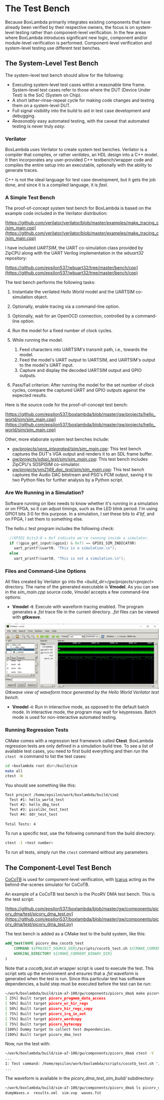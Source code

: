 The Test Bench
==============
Because BoxLambda primarily integrates existing components that have already been verified by their respective owners, the focus is on system-level testing rather than component-level verification. In the few areas where BoxLambda introduces significant new logic, component and/or module-level verification is performed. Component-level verification and system-level testing use different test benches.

The System-Level Test Bench
---------------------------
The system-level test bench should allow for the following:

- Executing system-level test cases within a reasonable time frame. System-level test cases refer to those where the DUT (Device Under Test) is the SoC (System on Chip).
- A short lather-rinse-repeat cycle for making code changes and testing them on a system-level DUT.
- Full signal visibility into the build to aid in test case development and debugging.
- *Reasonably* easy automated testing, with the caveat that automated testing is never truly *easy*.

### Verilator

BoxLambda uses Verilator to create system test benches. Verilator is a compiler that compiles, or rather *verilates*, an HDL design into a C++ model. It then incorporates any user-provided C++ testbench/wrapper code and compiles the entire setup into an executable, optionally with the ability to generate traces.

C++ is not the ideal language for test case development, but it gets the job done, and since it is a compiled language, it is *fast*.

### A Simple Test Bench

The proof-of-concept system test bench for BoxLambda is based on the example code included in the Verilator distribution:

[https://github.com/verilator/verilator/blob/master/examples/make_tracing_c/sim_main.cpp](https://github.com/verilator/verilator/blob/master/examples/make_tracing_c/sim_main.cpp)

I have included *UARTSIM*, the UART co-simulation class provided by ZipCPU along with the UART Verilog implementation in the *wbuart32* repository:

[https://github.com/epsilon537/wbuart32/tree/master/bench/cpp](https://github.com/epsilon537/wbuart32/tree/master/bench/cpp)

The test bench performs the following tasks:

1. Instantiate the verilated *Hello World* model and the UARTSIM co-simulation object.
2. Optionally, enable tracing via a command-line option.
3. Optionally, wait for an OpenOCD connection, controlled by a command-line option.
4. Run the model for a fixed number of clock cycles.
5. While running the model:
   1. Feed characters into UARTSIM's transmit path, i.e., towards the model.
   2. Feed the model's UART output to UARTSIM, and UARTSIM's output to the model's UART input.
   3. Capture and display the decoded UARTSIM output and GPIO outputs.
   
6. Pass/Fail criterion: After running the model for the set number of clock cycles, compare the captured UART and GPIO outputs against the expected results.

Here is the source code for the proof-of-concept test bench:

[https://github.com/epsilon537/boxlambda/blob/master/gw/projects/hello_world/sim/sim_main.cpp](https://github.com/epsilon537/boxlambda/blob/master/gw/projects/hello_world/sim/sim_main.cpp)

Other, more elaborate system test benches include:

- [*gw/projects/vera_integrated/sim/sim_main.cpp*](https://github.com/epsilon537/boxlambda/blob/master/gw/projects/vera_integrated/sim/sim_main.cpp): This test bench captures the DUT's VGA output and renders it to an SDL frame buffer.
- [*gw/projects/sdspi_test/sim/sim_main.cpp*](https://github.com/epsilon537/boxlambda/blob/master/gw/projects/sdspi_test/sim/sim_main.cpp): This test bench includes ZipCPU's SDSPISIM co-simulator.
- [*gw/projects/ym2149_dac_test/sim/sim_main.cpp*](https://github.com/epsilon537/boxlambda/blob/master/gw/projects/ym2149_dac_test/sim/sim_main.cpp): This test bench captures the Audio DAC bitstream and PSG's PCM output, saving it to two Python files for further analysis by a Python script.

### Are We Running in a Simulation?

Software running on Ibex needs to know whether it's running in a simulation or on FPGA, so it can adjust timings, such as the LED blink period. I'm using GPIO1 bits 3:0 for this purpose. In a simulation, I set these bits to *4'bf*, and on FPGA, I set them to something else.

The *hello.c* test program includes the following check:

```c
  //GPIO1 bits3:0 = 0xf indicate we're running inside a simulator.
  if ((gpio_get_input(&gpio1) & 0xf) == GPIO1_SIM_INDICATOR)
    uart_printf(&uart0, "This is a simulation.\n");    
  else
    uart_printf(&uart0, "This is not a simulation.\n");
```

### Files and Command-Line Options

All files created by Verilator go into the *<build_dir\>/gw/projects/<project\>* directory. The name of the generated executable is **Vmodel**. As you can see in the *sim_main.cpp* source code, *Vmodel* accepts a few command-line options:

- **Vmodel -t**: Execute with waveform tracing enabled. The program generates a *.fst* trace file in the current directory. *.fst* files can be viewed with **gtkwave**.

![Gtkwave View of Waveform Trace Generated by *Hello World* Verilator Test Bench](assets/hello_world_gtkwave.jpg)
*Gtkwave view of waveform trace generated by the *Hello World* Verilator test bench.*

- **Vmodel -i**: Run in interactive mode, as opposed to the default batch mode. In interactive mode, the program may wait for keypresses. Batch mode is used for non-interactive automated testing.

### Running Regression Tests

CMake comes with a regression test framework called **Ctest**. BoxLambda regression tests are only defined in a simulation build tree. To see a list of available test cases, you need to first build everything and then run the `ctest -N` command to list the test cases:

```bash
cd <boxlambda root dir>/build/sim
make all
ctest -N
```

You should see something like this:

```
Test project /home/epsilon/work/boxlambda/build/sim2
  Test #1: hello_world_test
  Test #2: hello_dbg_test
  Test #3: picolibc_test_test
  Test #4: ddr_test_test

Total Tests: 4
```

To run a specific test, use the following command from the build directory:

```bash
ctest -I <test number>
```

To run all tests, simply run the `ctest` command without any parameters.

The Component-Level Test Bench
------------------------------
[CoCoTB](https://www.cocotb.org/) is used for component-level verification, with [Icarus](https://steveicarus.github.io/iverilog/) acting as the behind-the-scenes simulator for CoCoTB.

An example of a CoCoTB test bench is the PicoRV DMA test bench. This is the test script:

[https://github.com/epsilon537/boxlambda/blob/master/gw/components/picorv_dma/test/picorv_dma_test.py](https://github.com/epsilon537/boxlambda/blob/master/gw/components/picorv_dma/test/picorv_dma_test.py)

The test bench is added as a CMake test to the build system, like this:

```cmake
add_test(NAME picorv_dma_cocotb_test
    COMMAND ${PROJECT_SOURCE_DIR}/scripts/cocotb_test.sh ${CMAKE_CURRENT_LIST_DIR}/test/picorv_dma_test.py
    WORKING_DIRECTORY ${CMAKE_CURRENT_BINARY_DIR}
)
```

Note that a *cocotb_test.sh* wrapper script is used to execute the test. This script sets up the environment and ensures that a *.fst* waveform is generated when the test is run. Since this particular test has software dependencies, a build step must be executed before the test can be run:

```bash
~/work/boxlambda/build/sim-a7-100/gw/components/picorv_dma$ make picorv_dma_test
[ 25%] Built target picorv_progmem_data_access
[ 50%] Built target picorv_wr_hir_regs
[ 50%] Built target picorv_hir_regs_copy
[ 75%] Built target picorv_irq_in_out
[ 75%] Built target picorv_wordcopy
[ 75%] Built target picorv_bytecopy
[100%] Dummy target to collect test dependencies.
[100%] Built target picorv_dma_test
```

Now, run the test with:

```bash
~/work/boxlambda/build/sim-a7-100/gw/components/picorv_dma$ ctest -V
...
1: Test command: /home/epsilon/work/boxlambda/scripts/cocotb_test.sh "/home/epsilon/work/boxlambda/gw/components/picorv_dma/test/picorv_dma_test.py"
...
```

The waveform is available in the *picorv_dma_test_sim_build/* subdirectory:

```bash
~/work/boxlambda/build/sim-a7-100/gw/components/picorv_dma$ ls picorv_dma_test_sim_build/
dumpWaves.v  results.xml  sim.vvp  waves.fst
```

